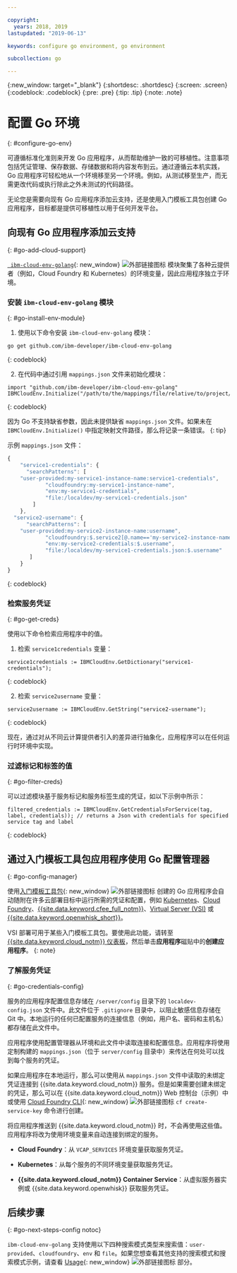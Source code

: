 ```yaml
---

copyright:
  years: 2018, 2019
lastupdated: "2019-06-13"

keywords: configure go environment, go environment

subcollection: go

---
```


{:new_window: target="_blank"}
{:shortdesc: .shortdesc}
{:screen: .screen}
{:codeblock: .codeblock}
{:pre: .pre}
{:tip: .tip}
{:note: .note}

# 配置 Go 环境
{: #configure-go-env}

可遵循标准化准则来开发 Go 应用程序，从而帮助维护一致的可移植性。注意事项包括凭证管理、保存数据、存储数据和将内容发布到云。通过遵循云本机实践，Go 应用程序可轻松地从一个环境移至另一个环境。例如，从测试移至生产，而无需更改代码或执行除此之外未测试的代码路径。

无论您是需要向现有 Go 应用程序添加云支持，还是使用入门模板工具包创建 Go 应用程序，目标都是提供可移植性以用于任何开发平台。

## 向现有 Go 应用程序添加云支持
{: #go-add-cloud-support}

[` ibm-cloud-env-golang`](https://github.com/ibm-developer/ibm-cloud-env-golang){: new_window} ![外部链接图标](../icons/launch-glyph.svg "外部链接图标") 模块聚集了各种云提供者（例如，Cloud Foundry 和 Kubernetes）的环境变量，因此应用程序独立于环境。

### 安装 `ibm-cloud-env-golang` 模块
{: #go-install-env-module}

1. 使用以下命令安装 `ibm-cloud-env-golang` 模块：
  ```bash
  go get github.com/ibm-developer/ibm-cloud-env-golang
  ```
  {: codeblock}

2. 在代码中通过引用 `mappings.json` 文件来初始化模块：
  ```golang
  import "github.com/ibm-developer/ibm-cloud-env-golang"
  IBMCloudEnv.Initialize("/path/to/the/mappings/file/relative/to/project/root")
  ```
  {: codeblock}

  因为 Go 不支持缺省参数，因此未提供缺省 `mappings.json` 文件。如果未在 `IBMCloudEnv.Initialize()` 中指定映射文件路径，那么将记录一条错误。
  {: tip}

  示例 `mappings.json` 文件：
  ```javascript
  {
      "service1-credentials": {
        "searchPatterns": [
      "user-provided:my-service1-instance-name:service1-credentials",
              "cloudfoundry:my-service1-instance-name", 
              "env:my-service1-credentials", 
              "file:/localdev/my-service1-credentials.json" 
          ]
      },
    "service2-username": {
        "searchPatterns": [
      "user-provided:my-service2-instance-name:username",
              "cloudfoundry:$.service2[@.name=='my-service2-instance-name'].credentials.username",
              "env:my-service2-credentials:$.username",
              "file:/localdev/my-service1-credentials.json:$.username"
         ]
      }
  }
  ```
  {: codeblock}

### 检索服务凭证
{: #go-get-creds}

使用以下命令检索应用程序中的值。

1. 检索 `service1credentials` 变量：
  ```golang
  service1credentials := IBMCloudEnv.GetDictionary("service1-credentials"); 
  ```
  {: codeblock}

2. 检索 `service2username` 变量：
  ```golang
  service2username := IBMCloudEnv.GetString("service2-username");
  ```
  {: codeblock}

现在，通过对从不同云计算提供者引入的差异进行抽象化，应用程序可以在任何运行时环境中实现。

### 过滤标记和标签的值
{: #go-filter-creds}

可以过滤模块基于服务标记和服务标签生成的凭证，如以下示例中所示：
```golang
filtered_credentials := IBMCloudEnv.GetCredentialsForService(tag, label, credentials)); // returns a Json with credentials for specified service tag and label
```
{: codeblock}

## 通过入门模板工具包应用程序使用 Go 配置管理器
{: #go-config-manager}

使用[入门模板工具包](https://cloud.ibm.com/developer/appservice/starter-kits){: new_window} ![外部链接图标](../icons/launch-glyph.svg "外部链接图标") 创建的 Go 应用程序会自动随附在许多云部署目标中运行所需的凭证和配置，例如 [Kubernetes](/docs/containers?topic=containers-getting-started)、[Cloud Foundry](/docs/cloud-foundry-public?topic=cloud-foundry-public-about-cf)、[{{site.data.keyword.cfee_full_notm}}](/docs/cloud-foundry?topic=cloud-foundry-about)、[Virtual Server (VSI)](/docs/vsi?topic=virtual-servers-getting-started-tutorial) 或 [{{site.data.keyword.openwhisk_short}}](/docs/openwhisk?topic=cloud-functions-getting_started)。

  VSI 部署可用于某些入门模板工具包。要使用此功能，请转至 [{{site.data.keyword.cloud_notm}} 仪表板](https://{DomainName})，然后单击**应用程序**磁贴中的**创建应用程序**。
  {: note}

### 了解服务凭证
{: #go-credentials-config}

服务的应用程序配置信息存储在 `/server/config` 目录下的 `localdev-config.json` 文件中。此文件位于 `.gitignore` 目录中，以阻止敏感信息存储在 Git 中。本地运行的任何已配置服务的连接信息（例如，用户名、密码和主机名）都存储在此文件中。

应用程序使用配置管理器从环境和此文件中读取连接和配置信息。应用程序将使用定制构建的 `mappings.json`（位于 `server/config` 目录中）来传达在何处可以找到每个服务的凭证。

如果应用程序在本地运行，那么可以使用从 `mappings.json` 文件中读取的未绑定凭证连接到 {{site.data.keyword.cloud_notm}} 服务。但是如果需要创建未绑定的凭证，那么可以在 {{site.data.keyword.cloud_notm}} Web 控制台（示例）中或使用 [Cloud Foundry CLI](https://docs.cloudfoundry.org/cf-cli/){: new_window} ![外部链接图标](../icons/launch-glyph.svg "外部链接图标") `cf create-service-key` 命令进行创建。

将应用程序推送到 {{site.data.keyword.cloud_notm}} 时，不会再使用这些值。应用程序将改为使用环境变量来自动连接到绑定的服务。 

* **Cloud Foundry**：从 `VCAP_SERVICES` 环境变量获取服务凭证。

* **Kubernetes**：从每个服务的不同环境变量获取服务凭证。

* **{{site.data.keyword.cloud_notm}} Container Service**：从虚拟服务器实例或 {{site.data.keyword.openwhisk}} 获取服务凭证。

## 后续步骤
{: #go-next-steps-config notoc}

`ibm-cloud-env-golang` 支持使用以下四种搜索模式类型来搜索值：`user-provided`、`cloudfoundry`、`env` 和 `file`。如果您想查看其他支持的搜索模式和搜索模式示例，请查看 [Usage](https://github.com/ibm-developer/ibm-cloud-env-golang#usage){: new_window} ![外部链接图标](../icons/launch-glyph.svg "外部链接图标") 部分。
